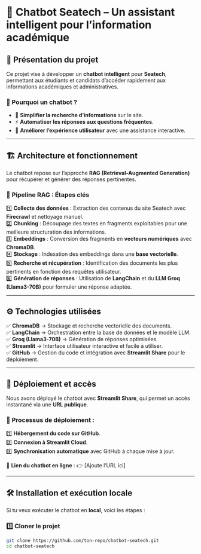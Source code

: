 # 🤖 Chatbot Seatech – Un assistant intelligent pour l’information académique  

## 📌 Présentation du projet  
Ce projet vise à développer un **chatbot intelligent** pour **Seatech**, permettant aux étudiants et candidats d’accéder rapidement aux informations académiques et administratives.  

### 🔹 Pourquoi un chatbot ?  
- 📌 **Simplifier la recherche d’informations** sur le site.  
- ⚡ **Automatiser les réponses aux questions fréquentes**.  
- 🎯 **Améliorer l’expérience utilisateur** avec une assistance interactive.  

---

## 🏗 Architecture et fonctionnement  

Le chatbot repose sur l’approche **RAG (Retrieval-Augmented Generation)** pour récupérer et générer des réponses pertinentes.  

### 🔹 **Pipeline RAG : Étapes clés**  
1️⃣ **Collecte des données** : Extraction des contenus du site Seatech avec **Firecrawl** et nettoyage manuel.  
2️⃣ **Chunking** : Découpage des textes en fragments exploitables pour une meilleure structuration des informations.  
3️⃣ **Embeddings** : Conversion des fragments en **vecteurs numériques** avec **ChromaDB**.  
4️⃣ **Stockage** : Indexation des embeddings dans une **base vectorielle**.  
5️⃣ **Recherche et récupération** : Identification des documents les plus pertinents en fonction des requêtes utilisateur.  
6️⃣ **Génération de réponses** : Utilisation de **LangChain** et du **LLM Groq (Llama3-70B)** pour formuler une réponse adaptée.  

---

## ⚙️ Technologies utilisées  
✅ **ChromaDB** → Stockage et recherche vectorielle des documents.  
✅ **LangChain** → Orchestration entre la base de données et le modèle LLM.  
✅ **Groq (Llama3-70B)** → Génération de réponses optimisées.  
✅ **Streamlit** → Interface utilisateur interactive et facile à utiliser.  
✅ **GitHub** → Gestion du code et intégration avec **Streamlit Share** pour le déploiement.  

---

## 🚀 Déploiement et accès  

Nous avons déployé le chatbot avec **Streamlit Share**, qui permet un accès instantané via une **URL publique**.  

### 🔹 **Processus de déploiement :**  
1️⃣ **Hébergement du code sur GitHub**.  
2️⃣ **Connexion à Streamlit Cloud**.  
3️⃣ **Synchronisation automatique** avec GitHub à chaque mise à jour.  

🔗 **Lien du chatbot en ligne** : 👉 [Ajoute l’URL ici]  

---

## 🛠 Installation et exécution locale  

Si tu veux exécuter le chatbot en **local**, voici les étapes :  

### 1️⃣ **Cloner le projet**  
```bash
git clone https://github.com/ton-repo/chatbot-seatech.git
cd chatbot-seatech
